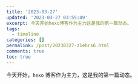 ```yaml
---
title: '2023-03-27'
updated: '2023-03-27 03:55:49'
excerpt: 今天开始hexo​博客作为主力这是我的第一篇动态。‍
tags:
  - timeline
categories: []
permalink: /post/20230327-z1ehrs6.html
comments: true
toc: true
---
```




今天开始，`hexo`​ 博客作为主力，这是我的第一篇动态。

‍

